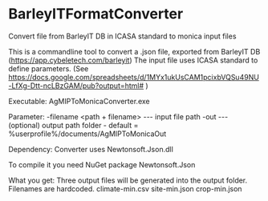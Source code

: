 # BarleyITFormatConverter
Convert file from BarleyIT DB in ICASA standard to monica input files

This is a commandline tool to convert a .json file, exported from BarleyIT DB (https://app.cybeletech.com/barleyit)
The input file uses ICASA standard to define parameters. (See
https://docs.google.com/spreadsheets/d/1MYx1ukUsCAM1pcixbVQSu49NU-LfXg-Dtt-ncLBzGAM/pub?output=html# )

Executable:
AgMIPToMonicaConverter.exe 

Parameter:
-filename <path + filename>  --- input file path
-out <path>                  --- (optional) output path folder - default = %userprofile%/documents/AgMIPToMonicaOut

Dependency:
Converter uses Newtonsoft.Json.dll

To compile it you need NuGet package Newtonsoft.Json

What you get:
Three output files will be generated into the output folder. 
Filenames are hardcoded.
climate-min.csv
site-min.json
crop-min.json
